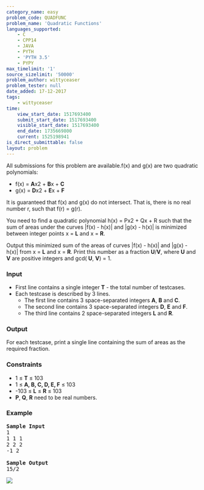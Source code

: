 ```yaml
---
category_name: easy
problem_code: QUADFUNC
problem_name: 'Quadratic Functions'
languages_supported:
    - C
    - CPP14
    - JAVA
    - PYTH
    - 'PYTH 3.5'
    - PYPY
max_timelimit: '1'
source_sizelimit: '50000'
problem_author: wittyceaser
problem_tester: null
date_added: 17-12-2017
tags:
    - wittyceaser
time:
    view_start_date: 1517693400
    submit_start_date: 1517693400
    visible_start_date: 1517693400
    end_date: 1735669800
    current: 1525198941
is_direct_submittable: false
layout: problem
---
```

All submissions for this problem are available.f(x) and g(x) are two quadratic polynomials:

- f(x) = **A**x2 + **B**x + **C**
- g(x) = **D**x2 + **E**x + **F**
 
 It is guaranteed that f(x) and g(x) do not intersect. That is, there is no real number r, such that f(r) = g(r).

 You need to find a quadratic polynomial h(x) = Px2 + Qx + R such that the sum of areas under the curves |f(x) - h(x)| and |g(x) - h(x)| is minimized between integer points x = **L** and x = **R**.

 Output this minimized sum of the areas of curves |f(x) - h(x)| and |g(x) - h(x)| from x = **L** and x = **R**. Print this number as a fraction **U**/**V**, where **U** and **V** are positive integers and gcd( **U**, **V**) = 1.

### Input

- First line contains a single integer **T** - the total number of testcases.
- Each testcase is described by 3 lines. 
  - The first line contains 3 space-separated integers **A**, **B** and **C**.
  - The second line contains 3 space-separated integers **D**, **E** and **F**.
  - The third line contains 2 space-separated integers **L** and **R**.
 
### Output

 For each testcase, print a single line containing the sum of areas as the required fraction.

### Constraints

- 1 ≤ **T** ≤ 103
- 1 ≤ **A, B, C, D, E, F** ≤ 103
- -103 ≤ **L** ≤ **R** ≤ 103
- **P**, **Q**, **R** need to be real numbers.
 
### Example

<pre><b>Sample Input</b>
1
1 1 1
2 2 2
-1 2

<b>Sample Output</b>
15/2
</pre>
![](https://codechef_shared.s3.amazonaws.com/download/upload/AMR17AMR/QUADFUNC/1.png)
